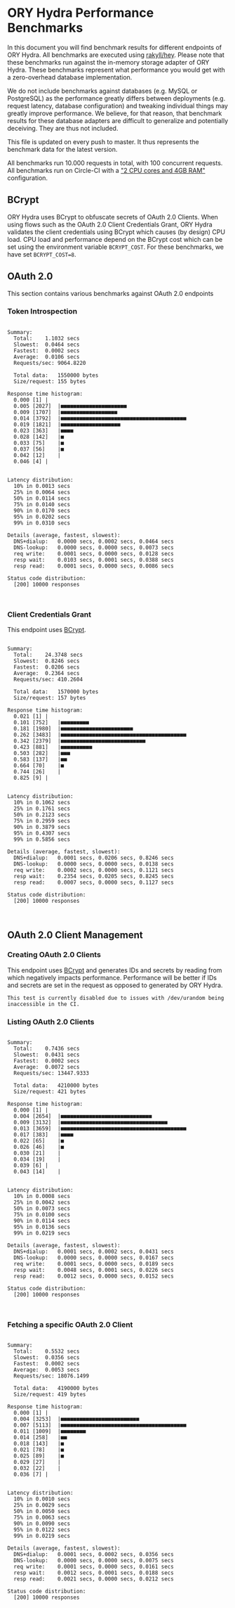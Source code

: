 # ORY Hydra Performance Benchmarks

In this document you will find benchmark results for different endpoints of ORY Hydra. All benchmarks are executed
using [rakyll/hey](https://github.com/rakyll/hey). Please note that these benchmarks run against the in-memory storage
adapter of ORY Hydra. These benchmarks represent what performance you would get with a zero-overhead database implementation.

We do not include benchmarks against databases (e.g. MySQL or PostgreSQL) as the performance greatly differs between
deployments (e.g. request latency, database configuration) and tweaking individual things may greatly improve performance.
We believe, for that reason, that benchmark results for these database adapters are difficult to generalize and potentially
deceiving. They are thus not included.

This file is updated on every push to master. It thus represents the benchmark data for the latest version.

All benchmarks run 10.000 requests in total, with 100 concurrent requests. All benchmarks run on Circle-CI with a
["2 CPU cores and 4GB RAM"](https://support.circleci.com/hc/en-us/articles/360000489307-Why-do-my-tests-take-longer-to-run-on-CircleCI-than-locally-)
configuration.

## BCrypt

ORY Hydra uses BCrypt to obfuscate secrets of OAuth 2.0 Clients. When using flows such as the OAuth 2.0 Client Credentials
Grant, ORY Hydra validates the client credentials using BCrypt which causes (by design) CPU load. CPU load and performance
depend on the BCrypt cost which can be set using the environment variable `BCRYPT_COST`. For these benchmarks,
we have set `BCRYPT_COST=8`.

## OAuth 2.0

This section contains various benchmarks against OAuth 2.0 endpoints

### Token Introspection

```

Summary:
  Total:	1.1032 secs
  Slowest:	0.0464 secs
  Fastest:	0.0002 secs
  Average:	0.0106 secs
  Requests/sec:	9064.8220
  
  Total data:	1550000 bytes
  Size/request:	155 bytes

Response time histogram:
  0.000 [1]	|
  0.005 [2027]	|■■■■■■■■■■■■■■■■■■■■■
  0.009 [1707]	|■■■■■■■■■■■■■■■■■■
  0.014 [3792]	|■■■■■■■■■■■■■■■■■■■■■■■■■■■■■■■■■■■■■■■■
  0.019 [1821]	|■■■■■■■■■■■■■■■■■■■
  0.023 [363]	|■■■■
  0.028 [142]	|■
  0.033 [75]	|■
  0.037 [56]	|■
  0.042 [12]	|
  0.046 [4]	|


Latency distribution:
  10% in 0.0013 secs
  25% in 0.0064 secs
  50% in 0.0114 secs
  75% in 0.0140 secs
  90% in 0.0170 secs
  95% in 0.0202 secs
  99% in 0.0310 secs

Details (average, fastest, slowest):
  DNS+dialup:	0.0000 secs, 0.0002 secs, 0.0464 secs
  DNS-lookup:	0.0000 secs, 0.0000 secs, 0.0073 secs
  req write:	0.0001 secs, 0.0000 secs, 0.0128 secs
  resp wait:	0.0103 secs, 0.0001 secs, 0.0388 secs
  resp read:	0.0001 secs, 0.0000 secs, 0.0086 secs

Status code distribution:
  [200]	10000 responses



```

### Client Credentials Grant

This endpoint uses [BCrypt](#bcrypt).

```

Summary:
  Total:	24.3748 secs
  Slowest:	0.8246 secs
  Fastest:	0.0206 secs
  Average:	0.2364 secs
  Requests/sec:	410.2604
  
  Total data:	1570000 bytes
  Size/request:	157 bytes

Response time histogram:
  0.021 [1]	|
  0.101 [752]	|■■■■■■■■■
  0.181 [1980]	|■■■■■■■■■■■■■■■■■■■■■■■
  0.262 [3483]	|■■■■■■■■■■■■■■■■■■■■■■■■■■■■■■■■■■■■■■■■
  0.342 [2379]	|■■■■■■■■■■■■■■■■■■■■■■■■■■■
  0.423 [881]	|■■■■■■■■■■
  0.503 [282]	|■■■
  0.583 [137]	|■■
  0.664 [70]	|■
  0.744 [26]	|
  0.825 [9]	|


Latency distribution:
  10% in 0.1062 secs
  25% in 0.1761 secs
  50% in 0.2123 secs
  75% in 0.2959 secs
  90% in 0.3879 secs
  95% in 0.4307 secs
  99% in 0.5856 secs

Details (average, fastest, slowest):
  DNS+dialup:	0.0001 secs, 0.0206 secs, 0.8246 secs
  DNS-lookup:	0.0000 secs, 0.0000 secs, 0.0138 secs
  req write:	0.0002 secs, 0.0000 secs, 0.1121 secs
  resp wait:	0.2354 secs, 0.0205 secs, 0.8245 secs
  resp read:	0.0007 secs, 0.0000 secs, 0.1127 secs

Status code distribution:
  [200]	10000 responses



```

## OAuth 2.0 Client Management

### Creating OAuth 2.0 Clients

This endpoint uses [BCrypt](#bcrypt) and generates IDs and secrets by reading from  which negatively impacts
performance. Performance will be better if IDs and secrets are set in the request as opposed to generated by ORY Hydra.

```
This test is currently disabled due to issues with /dev/urandom being inaccessible in the CI.
```

### Listing OAuth 2.0 Clients

```

Summary:
  Total:	0.7436 secs
  Slowest:	0.0431 secs
  Fastest:	0.0002 secs
  Average:	0.0072 secs
  Requests/sec:	13447.9333
  
  Total data:	4210000 bytes
  Size/request:	421 bytes

Response time histogram:
  0.000 [1]	|
  0.004 [2654]	|■■■■■■■■■■■■■■■■■■■■■■■■■■■■■
  0.009 [3132]	|■■■■■■■■■■■■■■■■■■■■■■■■■■■■■■■■■■
  0.013 [3659]	|■■■■■■■■■■■■■■■■■■■■■■■■■■■■■■■■■■■■■■■■
  0.017 [383]	|■■■■
  0.022 [65]	|■
  0.026 [46]	|■
  0.030 [21]	|
  0.034 [19]	|
  0.039 [6]	|
  0.043 [14]	|


Latency distribution:
  10% in 0.0008 secs
  25% in 0.0042 secs
  50% in 0.0073 secs
  75% in 0.0100 secs
  90% in 0.0114 secs
  95% in 0.0136 secs
  99% in 0.0219 secs

Details (average, fastest, slowest):
  DNS+dialup:	0.0001 secs, 0.0002 secs, 0.0431 secs
  DNS-lookup:	0.0000 secs, 0.0000 secs, 0.0167 secs
  req write:	0.0001 secs, 0.0000 secs, 0.0189 secs
  resp wait:	0.0048 secs, 0.0001 secs, 0.0226 secs
  resp read:	0.0012 secs, 0.0000 secs, 0.0152 secs

Status code distribution:
  [200]	10000 responses



```

### Fetching a specific OAuth 2.0 Client

```

Summary:
  Total:	0.5532 secs
  Slowest:	0.0356 secs
  Fastest:	0.0002 secs
  Average:	0.0053 secs
  Requests/sec:	18076.1499
  
  Total data:	4190000 bytes
  Size/request:	419 bytes

Response time histogram:
  0.000 [1]	|
  0.004 [3253]	|■■■■■■■■■■■■■■■■■■■■■■■■■
  0.007 [5113]	|■■■■■■■■■■■■■■■■■■■■■■■■■■■■■■■■■■■■■■■■
  0.011 [1009]	|■■■■■■■■
  0.014 [258]	|■■
  0.018 [143]	|■
  0.021 [78]	|■
  0.025 [89]	|■
  0.029 [27]	|
  0.032 [22]	|
  0.036 [7]	|


Latency distribution:
  10% in 0.0010 secs
  25% in 0.0029 secs
  50% in 0.0050 secs
  75% in 0.0063 secs
  90% in 0.0090 secs
  95% in 0.0122 secs
  99% in 0.0219 secs

Details (average, fastest, slowest):
  DNS+dialup:	0.0001 secs, 0.0002 secs, 0.0356 secs
  DNS-lookup:	0.0000 secs, 0.0000 secs, 0.0075 secs
  req write:	0.0001 secs, 0.0000 secs, 0.0161 secs
  resp wait:	0.0012 secs, 0.0001 secs, 0.0188 secs
  resp read:	0.0021 secs, 0.0000 secs, 0.0212 secs

Status code distribution:
  [200]	10000 responses



```

